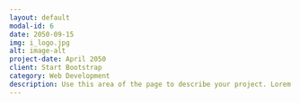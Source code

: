 ```yaml
---
layout: default
modal-id: 6
date: 2050-09-15
img: i_logo.jpg
alt: image-alt
project-date: April 2050
client: Start Bootstrap
category: Web Development
description: Use this area of the page to describe your project. Lorem ipsum dolor sit amet, consectetur adipisicing elit. Mollitia neque assumenda ipsam nihil, molestias magnam, recusandae quos quis inventore quisquam velit asperiores, vitae? Reprehenderit soluta, eos quod consequuntur itaque. Nam.
---
```

